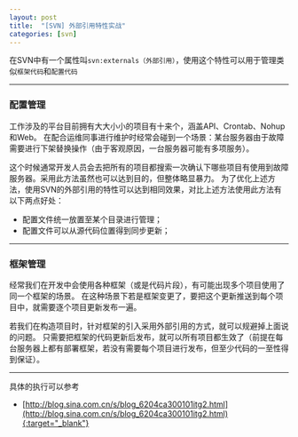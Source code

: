 ```yaml
---
layout: post
title:  "[SVN] 外部引用特性实战"
categories: [svn]
---
```


在SVN中有一个属性叫`svn:externals（外部引用）`，使用这个特性可以用于管理类似`框架代码`和`配置代码`

--------------

### 配置管理

工作涉及的平台目前拥有大大小小的项目有十来个，涵盖API、Crontab、Nohup和Web。
在配合运维同事进行维护时经常会碰到一个场景：某台服务器由于故障需要进行下架替换操作（由于客观原因，一台服务器可能有多项服务）。

这个时候通常开发人员会去把所有的项目都搜索一次确认下哪些项目有使用到故障服务器。采用此方法虽然也可以达到目的，但整体略显暴力。
为了优化上述方法，使用SVN的外部引用的特性可以达到相同效果，对比上述方法使用此方法有以下两点好处：

* 配置文件统一放置至某个目录进行管理；
* 配置文件可以从源代码位置得到同步更新；


--------------

### 框架管理

经常我们在开发中会使用各种框架（或是代码片段），有可能出现多个项目使用了同一个框架的场景。
在这种场景下若是框架变更了，要把这个更新推送到每个项目中，就需要逐个项目更新发布一遍。

若我们在构造项目时，针对框架的引入采用外部引用的方式，就可以规避掉上面说的问题。
只需要把框架的代码更新后发布，就可以所有项目都生效了（前提在每台服务器上都有部署框架，若没有需要每个项目进行发布，但至少代码的一至性得到保证）。

--------------

具体的执行可以参考

+ [http://blog.sina.com.cn/s/blog_6204ca300101itg2.html](http://blog.sina.com.cn/s/blog_6204ca300101itg2.html){:target="_blank"}

